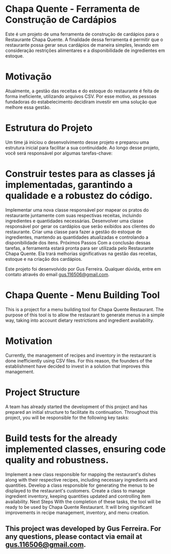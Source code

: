 # Chapa Quente - Ferramenta de Construção de Cardápios
Este é um projeto de uma ferramenta de construção de cardápios para o Restaurante Chapa Quente. A finalidade dessa ferramenta é permitir que o restaurante possa gerar seus cardápios de maneira simples, levando em consideração restrições alimentares e a disponibilidade de ingredientes em estoque.

# Motivação
Atualmente, a gestão das receitas e do estoque do restaurante é feita de forma ineficiente, utilizando arquivos CSV. Por esse motivo, as pessoas fundadoras do estabelecimento decidiram investir em uma solução que melhore essa gestão.

# Estrutura do Projeto
Um time já iniciou o desenvolvimento desse projeto e preparou uma estrutura inicial para facilitar a sua continuidade. Ao longo desse projeto, você será responsável por algumas tarefas-chave:

# Construir testes para as classes já implementadas, garantindo a qualidade e a robustez do código.
Implementar uma nova classe responsável por mapear os pratos do restaurante juntamente com suas respectivas receitas, incluindo ingredientes e quantidades necessárias.
Desenvolver uma classe responsável por gerar os cardápios que serão exibidos aos clientes do restaurante.
Criar uma classe para fazer a gestão do estoque de ingredientes, mantendo as quantidades atualizadas e controlando a disponibilidade dos itens.
Próximos Passos
Com a conclusão dessas tarefas, a ferramenta estará pronta para ser utilizada pelo Restaurante Chapa Quente. Ela trará melhorias significativas na gestão das receitas, estoque e na criação dos cardápios.

Este projeto foi desenvolvido por Gus Ferreira. Qualquer dúvida, entre em contato através do email gus.116506@gmail.com.

# Chapa Quente - Menu Building Tool
This is a project for a menu building tool for Chapa Quente Restaurant. The purpose of this tool is to allow the restaurant to generate menus in a simple way, taking into account dietary restrictions and ingredient availability.

# Motivation
Currently, the management of recipes and inventory in the restaurant is done inefficiently using CSV files. For this reason, the founders of the establishment have decided to invest in a solution that improves this management.

# Project Structure
A team has already started the development of this project and has prepared an initial structure to facilitate its continuation. Throughout this project, you will be responsible for the following key tasks:

# Build tests for the already implemented classes, ensuring code quality and robustness.
Implement a new class responsible for mapping the restaurant's dishes along with their respective recipes, including necessary ingredients and quantities.
Develop a class responsible for generating the menus to be displayed to the restaurant's customers.
Create a class to manage ingredient inventory, keeping quantities updated and controlling item availability.
Next Steps
With the completion of these tasks, the tool will be ready to be used by Chapa Quente Restaurant. It will bring significant improvements in recipe management, inventory, and menu creation.

## This project was developed by Gus Ferreira. For any questions, please contact via email at gus.116506@gmail.com.





